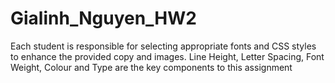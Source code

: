# Gialinh_Nguyen_HW2
Each student is responsible for selecting appropriate fonts and CSS styles to enhance the provided copy and images. Line Height, Letter Spacing, Font Weight, Colour and Type are the key components to this assignment
